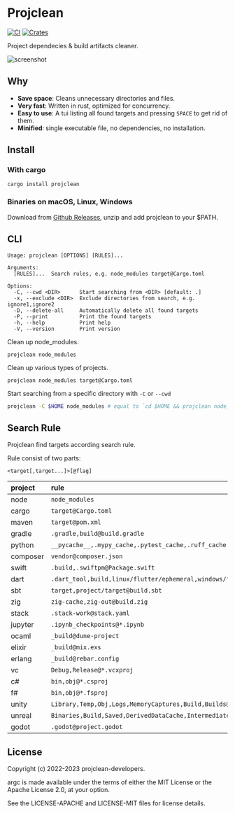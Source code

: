 # Projclean

[![CI](https://github.com/sigoden/projclean/actions/workflows/ci.yaml/badge.svg)](https://github.com/sigoden/projclean/actions/workflows/ci.yaml)
[![Crates](https://img.shields.io/crates/v/projclean.svg)](https://crates.io/crates/projclean)

Project dependecies & build artifacts cleaner.

![screenshot](https://user-images.githubusercontent.com/4012553/192139216-6d76ea7b-6163-471a-b5bb-07ef465aa5b5.gif)

## Why

- **Save space**: Cleans unnecessary directories and files.
- **Very fast**: Written in rust, optimized for concurrency.
- **Easy to use**: A tui listing all found targets and pressing `SPACE` to get rid of them.
- **Minified**: single executable file, no dependencies, no installation.

## Install

### With cargo

```
cargo install projclean
```

### Binaries on macOS, Linux, Windows

Download from [Github Releases](https://github.com/sigoden/projclean/releases), unzip and add projclean to your $PATH.

## CLI

```
Usage: projclean [OPTIONS] [RULES]...

Arguments:
  [RULES]...  Search rules, e.g. node_modules target@Cargo.toml

Options:
  -C, --cwd <DIR>      Start searching from <DIR> [default: .]
  -x, --exclude <DIR>  Exclude directories from search, e.g. ignore1,ignore2
  -D, --delete-all     Automatically delete all found targets
  -P, --print          Print the found targets
  -h, --help           Print help
  -V, --version        Print version
```

Clean up node_modules.

```
projclean node_modules
```

Clean up various types of projects.

```
projclean node_modules target@Cargo.toml
```

Start searching from a specific directory with `-C` or `--cwd`

```sh
projclean -C $HOME node_modules # equal to `cd $HOME && projclean node_modules`
```

## Search Rule

Projclean find targets according search rule.

Rule consist of two parts:

```
<target[,target...]>[@flag]
```

| project  | rule                                                                              |
| :------- | :-------------------------------------------------------------------------------- |
| node     | `node_modules`                                                                    |
| cargo    | `target@Cargo.toml`                                                               |
| maven    | `target@pom.xml`                                                                  |
| gradle   | `.gradle,build@build.gradle`                                                      |
| python   | `__pycache__,.mypy_cache,.pytest_cache,.ruff_cache,.tox@*.py`                     |
| composer | `vendor@composer.json`                                                            |
| swift    | `.build,.swiftpm@Package.swift`                                                   |
| dart     | `.dart_tool,build,linux/flutter/ephemeral,windows/flutter/ephemeral@pubspec.yaml` |
| sbt      | `target,project/target@build.sbt`                                                 |
| zig      | `zig-cache,zig-out@build.zig`                                                     |
| stack    | `.stack-work@stack.yaml`                                                          |
| jupyter  | `.ipynb_checkpoints@*.ipynb`                                                      |
| ocaml    | `_build@dune-project`                                                             |
| elixir   | `_build@mix.exs`                                                                  |
| erlang   | `_build@rebar.config`                                                             |
| vc       | `Debug,Release@*.vcxproj`                                                         |
| c#       | `bin,obj@*.csproj`                                                                |
| f#       | `bin,obj@*.fsproj`                                                                |
| unity    | `Library,Temp,Obj,Logs,MemoryCaptures,Build,Builds@Assembly-CSharp.csproj`        |
| unreal   | `Binaries,Build,Saved,DerivedDataCache,Intermediate@*.uproject`                   |
| godot    | `.godot@project.godot`                                                            |

## License

Copyright (c) 2022-2023 projclean-developers.

argc is made available under the terms of either the MIT License or the Apache License 2.0, at your option.

See the LICENSE-APACHE and LICENSE-MIT files for license details.